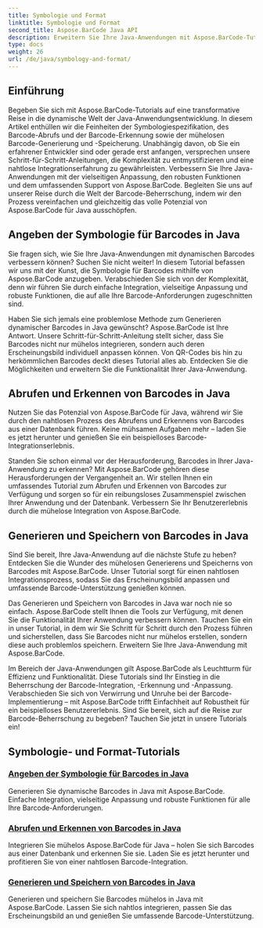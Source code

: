 ```yaml
---
title: Symbologie und Format
linktitle: Symbologie und Format
second_title: Aspose.BarCode Java API
description: Erweitern Sie Ihre Java-Anwendungen mit Aspose.BarCode-Tutorials! Meistern Sie die Angabe der Symbologie, rufen Sie Barcodes ab und erkennen Sie sie und generieren und speichern Sie mühelos dynamische Barcodes.
type: docs
weight: 26
url: /de/java/symbology-and-format/
---
```

## Einführung

Begeben Sie sich mit Aspose.BarCode-Tutorials auf eine transformative Reise in die dynamische Welt der Java-Anwendungsentwicklung. In diesem Artikel enthüllen wir die Feinheiten der Symbologiespezifikation, des Barcode-Abrufs und der Barcode-Erkennung sowie der mühelosen Barcode-Generierung und -Speicherung. Unabhängig davon, ob Sie ein erfahrener Entwickler sind oder gerade erst anfangen, versprechen unsere Schritt-für-Schritt-Anleitungen, die Komplexität zu entmystifizieren und eine nahtlose Integrationserfahrung zu gewährleisten. Verbessern Sie Ihre Java-Anwendungen mit der vielseitigen Anpassung, den robusten Funktionen und dem umfassenden Support von Aspose.BarCode. Begleiten Sie uns auf unserer Reise durch die Welt der Barcode-Beherrschung, indem wir den Prozess vereinfachen und gleichzeitig das volle Potenzial von Aspose.BarCode für Java ausschöpfen.

## Angeben der Symbologie für Barcodes in Java

Sie fragen sich, wie Sie Ihre Java-Anwendungen mit dynamischen Barcodes verbessern können? Suchen Sie nicht weiter! In diesem Tutorial befassen wir uns mit der Kunst, die Symbologie für Barcodes mithilfe von Aspose.BarCode anzugeben. Verabschieden Sie sich von der Komplexität, denn wir führen Sie durch einfache Integration, vielseitige Anpassung und robuste Funktionen, die auf alle Ihre Barcode-Anforderungen zugeschnitten sind.

Haben Sie sich jemals eine problemlose Methode zum Generieren dynamischer Barcodes in Java gewünscht? Aspose.BarCode ist Ihre Antwort. Unsere Schritt-für-Schritt-Anleitung stellt sicher, dass Sie Barcodes nicht nur mühelos integrieren, sondern auch deren Erscheinungsbild individuell anpassen können. Von QR-Codes bis hin zu herkömmlichen Barcodes deckt dieses Tutorial alles ab. Entdecken Sie die Möglichkeiten und erweitern Sie die Funktionalität Ihrer Java-Anwendung.


## Abrufen und Erkennen von Barcodes in Java

Nutzen Sie das Potenzial von Aspose.BarCode für Java, während wir Sie durch den nahtlosen Prozess des Abrufens und Erkennens von Barcodes aus einer Datenbank führen. Keine mühsamen Aufgaben mehr – laden Sie es jetzt herunter und genießen Sie ein beispielloses Barcode-Integrationserlebnis. 

Standen Sie schon einmal vor der Herausforderung, Barcodes in Ihrer Java-Anwendung zu erkennen? Mit Aspose.BarCode gehören diese Herausforderungen der Vergangenheit an. Wir stellen Ihnen ein umfassendes Tutorial zum Abrufen und Erkennen von Barcodes zur Verfügung und sorgen so für ein reibungsloses Zusammenspiel zwischen Ihrer Anwendung und der Datenbank. Verbessern Sie Ihr Benutzererlebnis durch die mühelose Integration von Aspose.BarCode.

## Generieren und Speichern von Barcodes in Java

Sind Sie bereit, Ihre Java-Anwendung auf die nächste Stufe zu heben? Entdecken Sie die Wunder des mühelosen Generierens und Speicherns von Barcodes mit Aspose.BarCode. Unser Tutorial sorgt für einen nahtlosen Integrationsprozess, sodass Sie das Erscheinungsbild anpassen und umfassende Barcode-Unterstützung genießen können.

Das Generieren und Speichern von Barcodes in Java war noch nie so einfach. Aspose.BarCode stellt Ihnen die Tools zur Verfügung, mit denen Sie die Funktionalität Ihrer Anwendung verbessern können. Tauchen Sie ein in unser Tutorial, in dem wir Sie Schritt für Schritt durch den Prozess führen und sicherstellen, dass Sie Barcodes nicht nur mühelos erstellen, sondern diese auch problemlos speichern. Erweitern Sie Ihre Java-Anwendung mit Aspose.BarCode.

Im Bereich der Java-Anwendungen gilt Aspose.BarCode als Leuchtturm für Effizienz und Funktionalität. Diese Tutorials sind Ihr Einstieg in die Beherrschung der Barcode-Integration, -Erkennung und -Anpassung. Verabschieden Sie sich von Verwirrung und Unruhe bei der Barcode-Implementierung – mit Aspose.BarCode trifft Einfachheit auf Robustheit für ein beispielloses Benutzererlebnis. Sind Sie bereit, sich auf die Reise zur Barcode-Beherrschung zu begeben? Tauchen Sie jetzt in unsere Tutorials ein!
## Symbologie- und Format-Tutorials
### [Angeben der Symbologie für Barcodes in Java](./specifying-symbology-barcode/)
Generieren Sie dynamische Barcodes in Java mit Aspose.BarCode. Einfache Integration, vielseitige Anpassung und robuste Funktionen für alle Ihre Barcode-Anforderungen.
### [Abrufen und Erkennen von Barcodes in Java](./fetching-recognizing-barcode/)
Integrieren Sie mühelos Aspose.BarCode für Java – holen Sie sich Barcodes aus einer Datenbank und erkennen Sie sie. Laden Sie es jetzt herunter und profitieren Sie von einer nahtlosen Barcode-Integration.
### [Generieren und Speichern von Barcodes in Java](./generating-saving-barcode/)
Generieren und speichern Sie Barcodes mühelos in Java mit Aspose.BarCode. Lassen Sie sich nahtlos integrieren, passen Sie das Erscheinungsbild an und genießen Sie umfassende Barcode-Unterstützung.